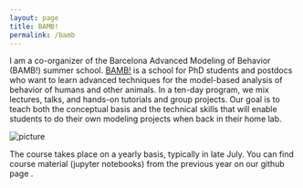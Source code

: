 ```yaml
---
layout: page
title: BAMB!
permalink: /bamb
---
```


I am a co-organizer of the Barcelona Advanced Modeling of Behavior (BAMB!) summer school. [BAMB!](https://www.bambschool.org/) is a school for PhD students and postdocs who want to learn advanced techniques for the model-based analysis of behavior of humans and other animals. In a ten-day program, we mix lectures, talks, and hands-on tutorials and group projects. Our goal is to teach both the conceptual basis and the technical skills that will enable students to do their own modeling projects when back in their home lab.

![picture](https://heikestein.github.io/assets/img/bamb.png)

The course takes place on a yearly basis, typically in late July. You can find course material (jupyter notebooks) from the previous year on our github page .
